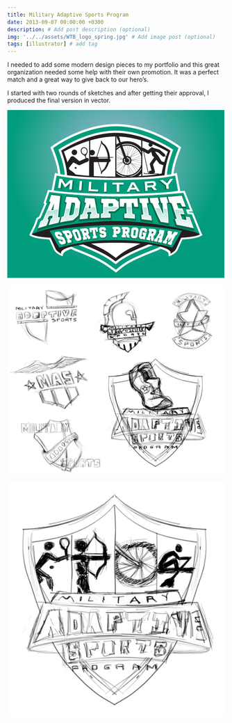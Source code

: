 ```yaml
---
title: Military Adaptive Sports Program
date: 2013-09-07 00:00:00 +0300
description: # Add post description (optional)
img: '../../assets/WTB_logo_spring.jpg' # Add image post (optional)
tags: [illustrator] # add tag
---
```


I needed to add some modern design pieces to my portfolio and this great organization needed some help with their own promotion. It was a perfect match and a great way to give back to our hero’s.

I started with two rounds of sketches and after getting their approval, I produced the final version in vector.

![adaptive sports sketches][winter]

[winter]: ../../assets/WTB_logo_winter.jpg 'adaptive sports winter'

![adaptive sports sketches][sketches]

[sketches]: ../../assets/WT_sketches.jpg 'adaptive sports sketches'

![adaptive sports sketch][sketch]

[sketch]: ../../assets/WT_sketch.jpg 'adaptive sports sketch'

